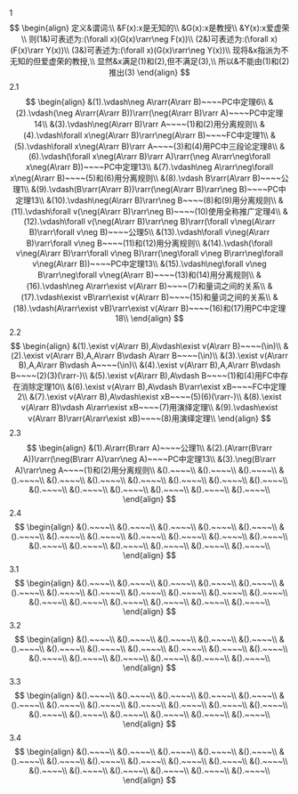 1 
$$
\begin{align}
定义&谓词:\\
&F(x):x是无知的\\
&G(x):x是教授\\
&Y(x):x爱虚荣\\
则(1&)可表述为:(\forall x)(G(x)\rarr\neg F(x))\\
(2&)可表述为:(\forall x)(F(x)\rarr Y(x))\\
(3&)可表述为:(\forall x)(G(x)\rarr\neg Y(x))\\
现将&x指派为不无知的但爱虚荣的教授,\\
显然&x满足(1)和(2),但不满足(3),\\
所以&不能由(1)和(2)推出(3)
\end{align}
$$
2.1
$$
\begin{align}
&(1).\vdash\neg A\rarr(A\rarr B)~~~~PC中定理6\\
&(2).\vdash(\neg A\rarr(A\rarr B))\rarr(\neg(A\rarr B)\rarr A)~~~~PC中定理14\\
&(3).\vdash\neg(A\rarr B)\rarr A~~~~(1)和(2)用分离规则\\
&(4).\vdash\forall x\neg(A\rarr B)\rarr\neg(A\rarr B)~~~~FC中定理1\\
&(5).\vdash\forall x\neg(A\rarr B)\rarr A~~~~(3)和(4)用PC中三段论定理8\\
&(6).\vdash(\forall x\neg(A\rarr B)\rarr A)\rarr(\neg A\rarr\neg\forall x\neg(A\rarr B))~~~~PC中定理13\\
&(7).\vdash\neg A\rarr\neg\forall x\neg(A\rarr B)~~~~(5)和(6)用分离规则\\
&(8).\vdash B\rarr(A\rarr B)~~~~公理1\\
&(9).\vdash(B\rarr(A\rarr B))\rarr(\neg(A\rarr B)\rarr\neg B)~~~~PC中定理13\\
&(10).\vdash\neg(A\rarr B)\rarr\neg B~~~~(8)和(9)用分离规则\\
&(11).\vdash\forall v(\neg(A\rarr B)\rarr\neg B)~~~~(10)使用全称推广定理4\\
&(12).\vdash\forall v(\neg(A\rarr B)\rarr\neg B)\rarr(\forall v\neg(A\rarr B)\rarr\forall v\neg B)~~~~公理5\\
&(13).\vdash\forall v\neg(A\rarr B)\rarr\forall v\neg B~~~~(11)和(12)用分离规则\\
&(14).\vdash(\forall v\neg(A\rarr B)\rarr\forall v\neg B)\rarr(\neg\forall v\neg B\rarr\neg\forall v\neg(A\rarr B))~~~~PC中定理13\\
&(15).\vdash\neg\forall v\neg B\rarr\neg\forall v\neg(A\rarr B)~~~~(13)和(14)用分离规则\\
&(16).\vdash\neg A\rarr\exist v(A\rarr B)~~~~(7)和量词之间的关系\\
&(17).\vdash\exist vB\rarr\exist v(A\rarr B)~~~~(15)和量词之间的关系\\
&(18).\vdash(A\rarr\exist vB)\rarr\exist v(A\rarr B)~~~~(16)和(17)用PC中定理18\\
\end{align}
$$
2.2
$$
\begin{align}
&(1).\exist v(A\rarr B),A\vdash\exist v(A\rarr B)~~~~(\in)\\
&(2).\exist v(A\rarr B),A,A\rarr B\vdash A\rarr B~~~~(\in)\\
&(3).\exist v(A\rarr B),A,A\rarr B\vdash A~~~~(\in)\\
&(4).\exist v(A\rarr B),A,A\rarr B\vdash B~~~~(2)(3)(\rarr-)\\
&(5).\exist v(A\rarr B),A\vdash B~~~~(1)和(4)用FC中存在消除定理10\\
&(6).\exist v(A\rarr B),A\vdash B\rarr\exist xB~~~~FC中定理2\\
&(7).\exist v(A\rarr B),A\vdash\exist xB~~~~(5)(6)(\rarr-)\\
&(8).\exist v(A\rarr B)\vdash A\rarr\exist xB~~~~(7)用演绎定理\\
&(9).\vdash\exist v(A\rarr B)\rarr(A\rarr\exist xB)~~~~(8)用演绎定理\\
\end{align}
$$
2.3
$$
\begin{align}
&(1).A\rarr(B\rarr A)~~~~公理1\\
&(2).(A\rarr(B\rarr A))\rarr(\neg(B\rarr A)\rarr\neg A)~~~~PC中定理13\\
&(3).\neg(B\rarr A)\rarr\neg A~~~~(1)和(2)用分离规则\\
&().~~~~\\
&().~~~~\\
&().~~~~\\
&().~~~~\\
&().~~~~\\
&().~~~~\\
&().~~~~\\
&().~~~~\\
&().~~~~\\
&().~~~~\\
&().~~~~\\
&().~~~~\\
&().~~~~\\
&().~~~~\\
&().~~~~\\
&().~~~~\\
\end{align}
$$
2.4
$$
\begin{align}
&().~~~~\\
&().~~~~\\
&().~~~~\\
&().~~~~\\
&().~~~~\\
&().~~~~\\
&().~~~~\\
&().~~~~\\
&().~~~~\\
&().~~~~\\
&().~~~~\\
&().~~~~\\
&().~~~~\\
&().~~~~\\
&().~~~~\\
&().~~~~\\
&().~~~~\\
&().~~~~\\
\end{align}
$$
3.1
$$
\begin{align}
&().~~~~\\
&().~~~~\\
&().~~~~\\
&().~~~~\\
&().~~~~\\
&().~~~~\\
&().~~~~\\
&().~~~~\\
&().~~~~\\
&().~~~~\\
&().~~~~\\
&().~~~~\\
&().~~~~\\
&().~~~~\\
&().~~~~\\
&().~~~~\\
&().~~~~\\
&().~~~~\\
\end{align}
$$
3.2
$$
\begin{align}
&().~~~~\\
&().~~~~\\
&().~~~~\\
&().~~~~\\
&().~~~~\\
&().~~~~\\
&().~~~~\\
&().~~~~\\
&().~~~~\\
&().~~~~\\
&().~~~~\\
&().~~~~\\
&().~~~~\\
&().~~~~\\
&().~~~~\\
&().~~~~\\
&().~~~~\\
&().~~~~\\
\end{align}
$$
3.3
$$
\begin{align}
&().~~~~\\
&().~~~~\\
&().~~~~\\
&().~~~~\\
&().~~~~\\
&().~~~~\\
&().~~~~\\
&().~~~~\\
&().~~~~\\
&().~~~~\\
&().~~~~\\
&().~~~~\\
&().~~~~\\
&().~~~~\\
&().~~~~\\
&().~~~~\\
&().~~~~\\
&().~~~~\\
\end{align}
$$
3.4
$$
\begin{align}
&().~~~~\\
&().~~~~\\
&().~~~~\\
&().~~~~\\
&().~~~~\\
&().~~~~\\
&().~~~~\\
&().~~~~\\
&().~~~~\\
&().~~~~\\
&().~~~~\\
&().~~~~\\
&().~~~~\\
&().~~~~\\
&().~~~~\\
&().~~~~\\
&().~~~~\\
&().~~~~\\
\end{align}
$$














